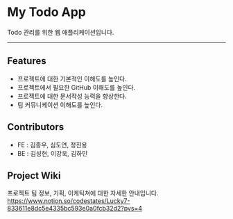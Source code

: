 # My Todo App

Todo 관리를 위한 웹 애플리케이션입니다.
- - - -
## Features
- 프로젝트에 대한 기본적인 이해도를 높인다.
- 프로젝트에서 필요한 GitHub 이해도를 높인다.
- 프로젝트에 대한 문서작성 능력을 향상한다.
- 팀 커뮤니케이션 이해도를 높인다.

## Contributors
- FE : 김종우, 심도연, 정진용
- BE : 김성현, 이강욱, 김하민

## Project Wiki

프로젝트 팀 정보, 기획, 이케틱쳐에 대한 자세한 안내입니다.
https://www.notion.so/codestates/Lucky7-833611e8dc5e4335bc593e0a0fcb32d2?pvs=4
